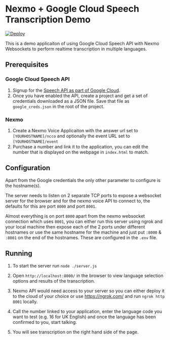 # Nexmo + Google Cloud Speech Transcription Demo
[![Deploy](https://www.herokucdn.com/deploy/button.svg)](https://nexmo.dev/google-nexmo-speechtotext-heroku)

This is a demo applicaiton of using Google Cloud Speech API with Nexmo Websockets to perform realtime transcription in multiple languages.

## Prerequisites

### Google Cloud Speech API
1. Signup for the [Speech API as part of Google Cloud](https://console.cloud.google.com/launcher/details/google/speech.googleapis.com).
1. Once you have enabled the API, create a project and get a set of credentials downloaded as a JSON file. Save that file as `google_creds.json` in the root of the project.

### Nexmo
1. Create a Nexmo Voice Applicaiton with the answer url set to `[YOURHOSTNAME]/ncco` and optionally the event URL set to `[YOURHOSTNAME]/event`
1. Purchase a number and link it to the application, you can edit the number that is displayed on the webpage in `index.html` to match.


## Configuration
Apart from the Google credentials the only other parameter to configure is the hostname(s).

The server needs to listen on 2 separate TCP ports to expose a websocket server for the browser and for the nexmo voice API to connect to, the defaults for this are port `8000` and port `8001`.


Almost everything is on port `8000` apart from the nexmo websocket connection which uses `8001`, you can either run this server using ngrok and your local machine then expose each of the 2 ports under different hostnames or use the same hostname for the machine and just put `:8000` & `:8001` on the end of the hostnames. These are configured in the `.env` file.


## Running
1. To start the server run `node ./server.js`

1. Open `http://localhost:8000/` in the browser to view language selection options and results of the transcription.

1. Nexmo API would need access to your server so you can either deploy it to the cloud of your choice or use https://ngrok.com/ and run `ngrok http 8001` locally.

1. Call the number linked to your application, enter the language code you want to test (e.g. 16 for UK English) and once the language has been confirmed to you, start talking.

1. You will see transcription on the right hand side of the page.

